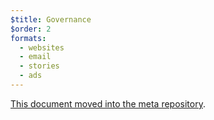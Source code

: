 ```yaml
---
$title: Governance
$order: 2
formats:
  - websites
  - email
  - stories
  - ads
---
```


[This document moved into the meta repository](https://github.com/ampproject/meta/blob/master/GOVERNANCE.md).
